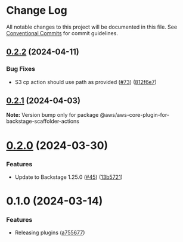 # Change Log

All notable changes to this project will be documented in this file.
See [Conventional Commits](https://conventionalcommits.org) for commit guidelines.

## [0.2.2](https://github.com/awslabs/backstage-plugins-for-aws/compare/@aws/aws-core-plugin-for-backstage-scaffolder-actions@0.2.1...@aws/aws-core-plugin-for-backstage-scaffolder-actions@0.2.2) (2024-04-11)


### Bug Fixes

* S3 cp action should use path as provided ([#73](https://github.com/awslabs/backstage-plugins-for-aws/issues/73)) ([812f6e7](https://github.com/awslabs/backstage-plugins-for-aws/commit/812f6e74cf4d91c0125c08b7edb066190718387c))





## [0.2.1](https://github.com/awslabs/backstage-plugins-for-aws/compare/@aws/aws-core-plugin-for-backstage-scaffolder-actions@0.2.0...@aws/aws-core-plugin-for-backstage-scaffolder-actions@0.2.1) (2024-04-03)

**Note:** Version bump only for package @aws/aws-core-plugin-for-backstage-scaffolder-actions





# [0.2.0](https://github.com/awslabs/backstage-plugins-for-aws/compare/@aws/aws-core-plugin-for-backstage-scaffolder-actions@0.1.0...@aws/aws-core-plugin-for-backstage-scaffolder-actions@0.2.0) (2024-03-30)


### Features

* Update to Backstage 1.25.0 ([#45](https://github.com/awslabs/backstage-plugins-for-aws/issues/45)) ([13b5721](https://github.com/awslabs/backstage-plugins-for-aws/commit/13b5721f176a898f7de7f483852732ee8014a1cc))





# 0.1.0 (2024-03-14)

### Features

- Releasing plugins ([a755677](https://github.com/awslabs/backstage-plugins-for-aws/commit/a75567771e3cbafe2ef2814ad33b1cc54e9564e0))
